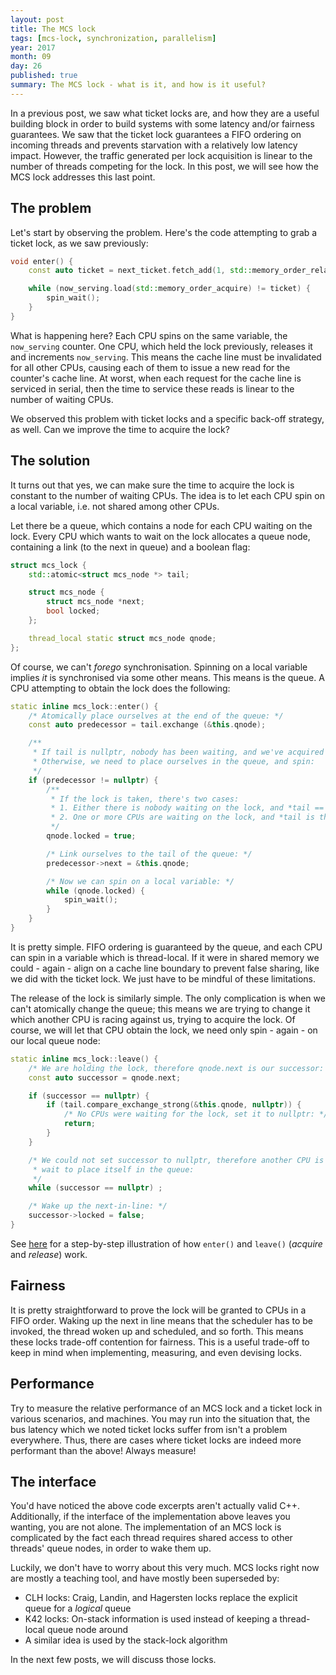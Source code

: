 ```yaml
---
layout: post
title: The MCS lock
tags: [mcs-lock, synchronization, parallelism]
year: 2017
month: 09
day: 26
published: true
summary: The MCS lock - what is it, and how is it useful?
---
```

In a previous post, we saw what ticket locks are, and how they are a useful building block in
order to build systems with some latency and/or fairness guarantees. We saw that the ticket lock
guarantees a FIFO ordering on incoming threads and prevents starvation with a relatively low latency
impact. However, the traffic generated per lock acquisition is linear to the number of threads
competing for the lock. In this post, we will see how the MCS lock addresses this last point.

## The problem

Let's start by observing the problem. Here's the code attempting to grab a ticket lock, as we saw
previously:

```cpp
void enter() {
    const auto ticket = next_ticket.fetch_add(1, std::memory_order_relaxed);

    while (now_serving.load(std::memory_order_acquire) != ticket) {
        spin_wait();
    }
}
```

What is happening here? Each CPU spins on the same variable, the `now_serving` counter. One CPU,
which held the lock previously, releases it and increments `now_serving`. This means the cache line
must be invalidated for all other CPUs, causing each of them to issue a new read for the counter's
cache line. At worst, when each request for the cache line is serviced in serial, then the time to
service these reads is linear to the number of waiting CPUs.

We observed this problem with ticket locks and a specific back-off strategy, as well. Can we improve
the time to acquire the lock?

## The solution

It turns out that yes, we can make sure the time to acquire the lock is constant to the number of
waiting CPUs. The idea is to let each CPU spin on a local variable, i.e. not shared among other
CPUs.

Let there be a queue, which contains a node for each CPU waiting on the lock. Every CPU which wants
to wait on the lock allocates a queue node, containing a link (to the next in queue) and a boolean
flag:

```cpp
struct mcs_lock {
    std::atomic<struct mcs_node *> tail;

    struct mcs_node {
        struct mcs_node *next;
        bool locked;
    };

    thread_local static struct mcs_node qnode;
};
```

Of course, we can't _forego_ synchronisation. Spinning on a local variable implies _it_ is
synchronised via some other means. This means is the queue. A CPU attempting to obtain the lock does
the following:

```cpp
static inline mcs_lock::enter() {
    /* Atomically place ourselves at the end of the queue: */
    const auto predecessor = tail.exchange (&this.qnode);

    /**
     * If tail is nullptr, nobody has been waiting, and we've acquired the lock.
     * Otherwise, we need to place ourselves in the queue, and spin:
     */
    if (predecessor != nullptr) {
        /**
         * If the lock is taken, there's two cases:
         * 1. Either there is nobody waiting on the lock, and *tail == this.qnode
         * 2. One or more CPUs are waiting on the lock, and *tail is the tail of the queue
         */
        qnode.locked = true;

        /* Link ourselves to the tail of the queue: */
        predecessor->next = &this.qnode;

        /* Now we can spin on a local variable: */
        while (qnode.locked) {
            spin_wait();
        }
    }
}
```

It is pretty simple. FIFO ordering is guaranteed by the queue, and each CPU can spin in a variable
which is thread-local. If it were in shared memory we could - again - align on a cache line boundary
to prevent false sharing, like we did with the ticket lock. We just have to be mindful of these
limitations.

The release of the lock is similarly simple. The only complication is when we can't atomically
change the queue; this means we are trying to change it which another CPU is racing against us,
trying to acquire the lock. Of course, we will let that CPU obtain the lock, we need only spin -
again - on our local queue node:

```cpp
static inline mcs_lock::leave() {
    /* We are holding the lock, therefore qnode.next is our successor: */
    const auto successor = qnode.next;

    if (successor == nullptr) {
        if (tail.compare_exchange_strong(&this.qnode, nullptr)) {
            /* No CPUs were waiting for the lock, set it to nullptr: */
            return;
        }
    }

    /* We could not set successor to nullptr, therefore another CPU is in the middle of `enter`,
     * wait to place itself in the queue:
     */
    while (successor == nullptr) ;

    /* Wake up the next-in-line: */
    successor->locked = false;
}
```

See [here](http://www.scs.stanford.edu/14wi-cs140/notes/synchronization-print.pdf) for a
step-by-step illustration of how `enter()` and `leave()` (_acquire_ and _release_) work.

## Fairness

It is pretty straightforward to prove the lock will be granted to CPUs in a FIFO order. Waking up
the next in line means that the scheduler has to be invoked, the thread woken up and scheduled, and
so forth. This means these locks trade-off contention for fairness. This is a useful trade-off to
keep in mind when implementing, measuring, and even devising locks.

## Performance

Try to measure the relative performance of an MCS lock and a ticket lock in various scenarios, and
machines. You may run into the situation that, the bus latency which we noted ticket locks suffer
from isn't a problem everywhere. Thus, there are cases where ticket locks are indeed more performant
than the above! Always measure!

## The interface

You'd have noticed the above code excerpts aren't actually valid C++. Additionally, if the interface
of the implementation above leaves you wanting, you are not alone. The implementation of an MCS lock
is complicated by the fact each thread requires shared access to other threads' queue nodes, in
order to wake them up.

Luckily, we don't have to worry about this very much. MCS locks right now are mostly a teaching
tool, and have mostly been superseded by:

+ CLH locks: Craig, Landin, and Hagersten locks replace the explicit queue for a _logical_ queue
+ K42 locks: On-stack information is used instead of keeping a thread-local queue node around
+ A similar idea is used by the stack-lock algorithm


In the next few posts, we will discuss those locks.
